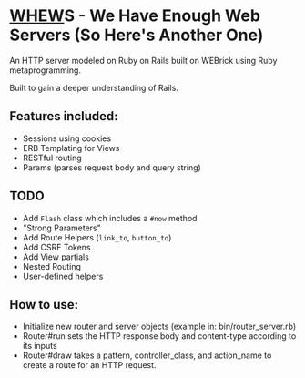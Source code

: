 # [WHEW](https://www.youtube.com/watch?v=iy-LQH8N6Ug)S - We Have Enough Web Servers (So Here's Another One)

An HTTP server modeled on Ruby on Rails built on WEBrick using Ruby metaprogramming.

Built to gain a deeper understanding of Rails.

## Features included:
* Sessions using cookies
* ERB Templating for Views
* RESTful routing
* Params (parses request body and query string)

## TODO
* Add `Flash` class which includes a `#now` method
* "Strong Parameters"
* Add Route Helpers (`link_to`, `button_to`)
* Add CSRF Tokens
* Add View partials
* Nested Routing
* User-defined helpers

## How to use:
* Initialize new router and server objects (example in: bin/router_server.rb)
* Router#run sets the HTTP response body and content-type according to its inputs
* Router#draw takes a pattern, controller_class, and action_name to create a route for an HTTP request.
